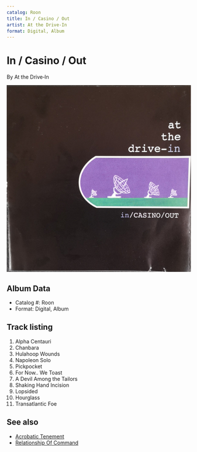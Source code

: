 ```yaml
---
catalog: Roon
title: In / Casino / Out
artist: At the Drive‐In
format: Digital, Album
---
```


# In / Casino / Out

By At the Drive‐In

![](../../assets/albumcovers/At_the_Drive‐In-In_-_Casino_-_Out.png)

## Album Data

- Catalog #: Roon
- Format: Digital, Album


## Track listing


1. Alpha Centauri
2. Chanbara
3. Hulahoop Wounds
4. Napoleon Solo
5. Pickpocket
6. For Now.. We Toast
7. A Devil Among the Tailors
8. Shaking Hand Incision
9. Lopsided
10. Hourglass
11. Transatlantic Foe


## See also

- [Acrobatic Tenement](Acrobatic_Tenement.md)
- [Relationship Of Command](Relationship_Of_Command.md)

